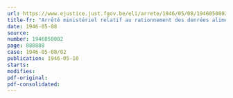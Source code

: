```yaml
---
url: https://www.ejustice.just.fgov.be/eli/arrete/1946/05/08/1946050802/justel
title-fr: "Arrêté ministériel relatif au rationnement des denrées alimentaires"
date: 1946-05-08
source:
number: 1946050802
page: 888888
case: 1946-05-08/02
publication: 1946-05-10
starts:
modifies:
pdf-original:
pdf-consolidated:
---
```


